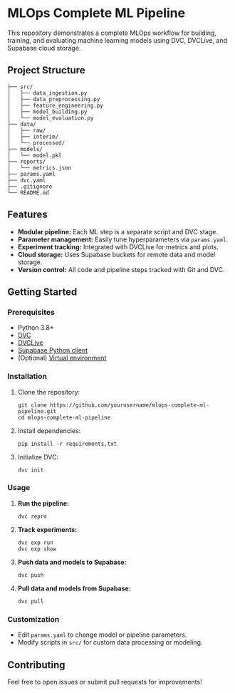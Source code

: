 # MLOps Complete ML Pipeline

This repository demonstrates a complete MLOps workflow for building, training, and evaluating machine learning models using DVC, DVCLive, and Supabase cloud storage.

## Project Structure

```
├── src/
│   ├── data_ingestion.py
│   ├── data_preprocessing.py
│   ├── feature_engineering.py
│   ├── model_building.py
│   └── model_evaluation.py
├── data/
│   ├── raw/
│   ├── interim/
│   └── processed/
├── models/
│   └── model.pkl
├── reports/
│   └── metrics.json
├── params.yaml
├── dvc.yaml
├── .gitignore
└── README.md
```

## Features

- **Modular pipeline:** Each ML step is a separate script and DVC stage.
- **Parameter management:** Easily tune hyperparameters via `params.yaml`.
- **Experiment tracking:** Integrated with DVCLive for metrics and plots.
- **Cloud storage:** Uses Supabase buckets for remote data and model storage.
- **Version control:** All code and pipeline steps tracked with Git and DVC.

## Getting Started

### Prerequisites

- Python 3.8+
- [DVC](https://dvc.org/doc/install)
- [DVCLive](https://github.com/iterative/dvclive)
- [Supabase Python client](https://github.com/supabase-community/supabase-py)
- (Optional) [Virtual environment](https://docs.python.org/3/library/venv.html)

### Installation

1. Clone the repository:

   ```
   git clone https://github.com/yourusername/mlops-complete-ml-pipeline.git
   cd mlops-complete-ml-pipeline
   ```

2. Install dependencies:

   ```
   pip install -r requirements.txt
   ```

3. Initialize DVC:

   ```
   dvc init
   ```

### Usage

1. **Run the pipeline:**

   ```
   dvc repro
   ```

2. **Track experiments:**

   ```
   dvc exp run
   dvc exp show
   ```

3. **Push data and models to Supabase:**

   ```
   dvc push
   ```

4. **Pull data and models from Supabase:**
   ```
   dvc pull
   ```

### Customization

- Edit `params.yaml` to change model or pipeline parameters.
- Modify scripts in `src/` for custom data processing or modeling.

## Contributing

Feel free to open issues or submit pull requests for improvements!

